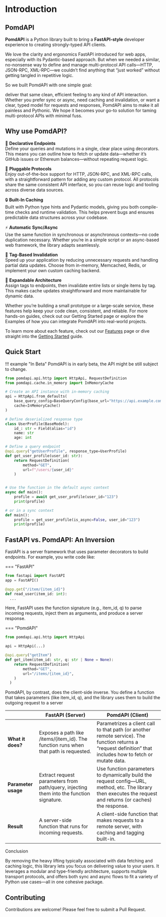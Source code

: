 # Introduction

## PomdAPI 
**PomdAPI** is a Python library built to bring a **FastAPI-style** developer experience to creating strongly-typed API clients. 

We love the clarity and ergonomics FastAPI introduced for web apps, especially with its Pydantic-based approach. But when we needed a similar, no-nonsense way to define and manage multi-protocol API calls—HTTP, JSON-RPC, XML-RPC—we couldn’t find anything that “just worked” without getting tangled in repetitive logic.

So we built PomdAPI with one simple goal:

deliver that same clean, efficient feeling to any kind of API interaction. Whether you prefer sync or async, need caching and invalidation, or want a clear, typed model for requests and responses, PomdAPI aims to make it all painless and Pythonic. We hope it becomes your go-to solution for taming multi-protocol APIs with minimal fuss.

## Why use PomdAPI?

 🎯 <strong class="vertical-middle"> Declarative Endpoints</strong><br>
Define your queries and mutations in a single, clear place using decorators. This means you can outline how to fetch or update data—whether it’s GitHub issues or Ethereum balances—without repeating request logic.

🚀 <strong class="vertical-middle"> Pluggable Protocols</strong><br>
Enjoy out-of-the-box support for HTTP, JSON-RPC, and XML-RPC calls, with a straightforward pattern for adding any custom protocol. All protocols share the same consistent API interface, so you can reuse logic and tooling across diverse data sources.

🔒 <strong class="vertical-middle"> Built-In Caching</strong><br>
Built with Python type hints and Pydantic models, giving you both compile-time checks and runtime validation. This helps prevent bugs and ensures predictable data structures across your codebase.

⚡ <strong class="vertical-middle"> Automatic Sync/Async</strong><br>
Use the same function in synchronous or asynchronous contexts—no code duplication necessary. Whether you’re in a simple script or an async-based web framework, the library adapts seamlessly.

🔖 <strong class="vertical-middle"> Tag-Based Invalidation</strong><br>
Speed up your application by reducing unnecessary requests and handling partial data updates. Choose from in-memory, Memcached, Redis, or implement your own custom caching backend.

🔖 <strong class="vertical-middle"> Expandable Architecture</strong><br>
Assign tags to endpoints, then invalidate entire lists or single items by tag. This makes cache updates straightforward and more maintainable for dynamic data.

Whether you’re building a small prototype or a large-scale service, these features help keep your code clean, consistent, and reliable. For more hands-on guides, check out our Getting Started page or explore the Examples of how you can integrate PomdAPI into real-world projects.

To learn more about each feature, check out our [Features](features.md) page or dive straight into the [Getting Started](getting-started.md) guide.


## Quick Start

!!! example "In Beta"
    PomdAPI is in early beta, the API might be still subject to change.


```python
from pomdapi.api.http import HttpApi, RequestDefinition
from pomdapi.cache.in_memory import InMemoryCache

# Create an API instance with in-memory caching
api = HttpApi.from_defaults(
    base_query_config=BaseQueryConfig(base_url="https://api.example.com"),
    cache=InMemoryCache()
)

# Define deserialized response type
class UserProfile(BaseModel):
    id_: str = Field(alias="id")
    name: str
    age: int

# Define a query endpoint
@api.query("getUserProfile", response_type=UserProfile)
def get_user_profile(user_id: str):
    return RequestDefinition(
        method="GET",
        url=f"/users/{user_id}"
    )


# Use the function in the default async context
async def main():
    profile = await get_user_profile(user_id="123") 
    print(profile)

# or in a sync context
def main():
    profile = get_user_profile(is_async=False, user_id="123")
    print(profile)
```

## FastAPI vs. PomdAPI: An Inversion

FastAPI is a server framework that uses parameter decorators to build endpoints. For example, you write code like:

=== "FastAPI"
```python
from fastapi import FastAPI
app = FastAPI()

@app.get("/item/{item_id}")
def read_user(item_id: int):
  ...
```

Here, FastAPI uses the function signature (e.g., item_id, q) to parse incoming requests, inject them as arguments, and produce a server response.

=== "PomdAPI"
```python
from pomdapi.api.http import HttpApi

api = HttpApi(...)

@api.query("getItem")
def get_item(item_id: str, q: str | None = None):
    return RequestDefinition(
        method="GET",
        url="/items/{item_id}",
    )
  )

```
PomdAPI, by contrast, does the client-side inverse. You define a function that takes parameters (like item_id, q), and the library uses them to build the outgoing request to a server

|   | FastAPI (Server) | PomdAPI (Client) |
|---|---|---|
| **What it does?** | Exposes a path like /items/{item_id}. The function runs when that path is requested. | Parametrizes a client call to that path (or another remote service). The function returns a “request definition” that includes how to fetch or mutate data. |
| **Parameter usage** | Extract request parameters from path/query, injecting them into the function signature. | Use function parameters to dynamically build the request config—URL, method, etc. The library then executes the request and returns (or caches) the response. |
| **Result** | A server-side function that runs for incoming requests. | A client-side function that makes requests to a remote server, with caching and tagging built-in. |



Conclusion

By removing the heavy lifting typically associated with data fetching and caching logic, this library lets you focus on delivering value to your users. It leverages a modular and type-friendly architecture, supports multiple transport protocols, and offers both sync and async flows to fit a variety of Python use cases—all in one cohesive package.

## Contributing

Contributions are welcome! Please feel free to submit a Pull Request.
